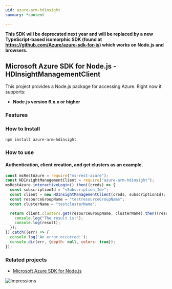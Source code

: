 ```yaml
---
uid: azure-arm-hdinsight
summary: *content

---
```

**This SDK will be deprecated next year and will be replaced by a new TypeScript-based isomorphic SDK (found at https://github.com/Azure/azure-sdk-for-js) which works on Node.js and browsers.**
## Microsoft Azure SDK for Node.js - HDInsightManagementClient

This project provides a Node.js package for accessing Azure. Right now it supports:
- **Node.js version 6.x.x or higher**

### Features


### How to Install

```bash
npm install azure-arm-hdinsight
```

### How to use

#### Authentication, client creation, and get clusters as an example.

```javascript
const msRestAzure = require("ms-rest-azure");
const HDInsightManagementClient = require("azure-arm-hdinsight");
msRestAzure.interactiveLogin().then((creds) => {
  const subscriptionId = "<Subscription_Id>";
  const client = new HDInsightManagementClient(creds, subscriptionId);
  const resourceGroupName = "testresourceGroupName";
  const clusterName = "testclusterName";

  return client.clusters.get(resourceGroupName, clusterName).then((result) => {
    console.log("The result is:");
    console.log(result);
  });
}).catch((err) => {
  console.log('An error occurred:');
  console.dir(err, {depth: null, colors: true});
});
```
### Related projects

- [Microsoft Azure SDK for Node.js](https://github.com/Azure/azure-sdk-for-node)


![Impressions](https://azure-sdk-impressions.azurewebsites.net/api/impressions/azure-sdk-for-node%2Flib%2Fservices%2FhdInsightManagement%2FREADME.png)

